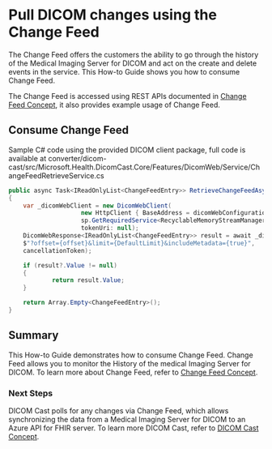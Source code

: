 # Pull DICOM changes using the Change Feed

The Change Feed offers the customers the ability to go through the history of the Medical Imaging Server for DICOM and act on the create and delete events in the service. This How-to Guide shows you how to consume Change Feed.

The Change Feed is accessed using REST APIs documented in [Change Feed Concept](/docs/concepts/change-feed.md), it also provides example usage of Change Feed.

## Consume Change Feed

Sample C# code using the provided DICOM client package, full code is available at
converter/dicom-cast/src/Microsoft.Health.DicomCast.Core/Features/DicomWeb/Service/ChangeFeedRetrieveService.cs

```csharp
public async Task<IReadOnlyList<ChangeFeedEntry>> RetrieveChangeFeedAsync(long offset, CancellationToken cancellationToken)
{
    var _dicomWebClient = new DicomWebClient(
                    new HttpClient { BaseAddress = dicomWebConfiguration.Endpoint },
                    sp.GetRequiredService<RecyclableMemoryStreamManager>(),
                    tokenUri: null);
    DicomWebResponse<IReadOnlyList<ChangeFeedEntry>> result = await _dicomWebClient.GetChangeFeed(
    $"?offset={offset}&limit={DefaultLimit}&includeMetadata={true}",
    cancellationToken);

    if (result?.Value != null)
    {
            return result.Value;
    }

    return Array.Empty<ChangeFeedEntry>();
}
```

## Summary

This How-to Guide demonstrates how to consume Change Feed. Change Feed allows you to monitor the History of the medical Imaging Server for DICOM. To learn more about Change Feed, refer to [Change Feed Concept](../concepts/change-feed.md).

### Next Steps

DICOM Cast polls for any changes via Change Feed, which allows synchronizing the data from a Medical Imaging Server for DICOM to an Azure API for FHIR server. To learn more DICOM Cast, refer to [DICOM Cast Concept](../concepts/dicom-cast.md).
